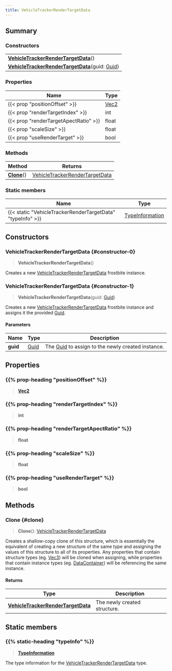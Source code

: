 ```yaml
---
title: VehicleTrackerRenderTargetData
---
```


## Summary

### Constructors

|  |
| --- |
| **[VehicleTrackerRenderTargetData](#constructor-0)**() |
| **[VehicleTrackerRenderTargetData](#constructor-1)**(guid: [Guid](/vext/ref/shared/type/guid)) |

### Properties

| Name | Type |
| ---- | ---- |
| {{< prop "positionOffset" >}} | [Vec2](/vext/ref/shared/type/vec2) |
| {{< prop "renderTargetIndex" >}} | int |
| {{< prop "renderTargetApectRatio" >}} | float |
| {{< prop "scaleSize" >}} | float |
| {{< prop "useRenderTarget" >}} | bool |

### Methods

| Method | Returns |
| ------ | ------- |
| **[Clone](#clone)**() | [VehicleTrackerRenderTargetData](/vext/ref/fb/vehicletrackerrendertargetdata) |

### Static members

| Name | Type |
| ---- | ---- |
| {{< static "VehicleTrackerRenderTargetData" "typeInfo" >}} | [TypeInformation](/vext/ref/shared/type/typeinformation) |

## Constructors

### VehicleTrackerRenderTargetData {#constructor-0}

> **VehicleTrackerRenderTargetData**()

Creates a new [VehicleTrackerRenderTargetData](/vext/ref/fb/vehicletrackerrendertargetdata) frostbite instance.

### VehicleTrackerRenderTargetData {#constructor-1}

> **VehicleTrackerRenderTargetData**(guid: [Guid](/vext/ref/shared/type/guid))

Creates a new [VehicleTrackerRenderTargetData](/vext/ref/fb/vehicletrackerrendertargetdata) frostbite instance and assigns it the provided [Guid](/vext/ref/shared/type/guid).

#### Parameters

| Name | Type | Description |
| ---- | ---- | ----------- |
| **guid** | [Guid](/vext/ref/shared/type/guid) | The [Guid](/vext/ref/shared/type/guid) to assign to the newly created instance. |

## Properties

### {{% prop-heading "positionOffset" %}}

> **[Vec2](/vext/ref/shared/type/vec2)**

### {{% prop-heading "renderTargetIndex" %}}

> **int**

### {{% prop-heading "renderTargetApectRatio" %}}

> **float**

### {{% prop-heading "scaleSize" %}}

> **float**

### {{% prop-heading "useRenderTarget" %}}

> **bool**

## Methods

### Clone {#clone}

> **Clone**(): [VehicleTrackerRenderTargetData](/vext/ref/fb/vehicletrackerrendertargetdata)

Creates a shallow-copy clone of this structure, which is essentially the equivalent of creating a new structure of the same type and assigning the values of this structure to all of its properties. Any properties that contain structure types (eg. [Vec3](/vext/ref/shared/type/vec3)) will be cloned when assigning, while properties that contain instance types (eg. [DataContainer](/vext/ref/shared/type/datacontainer)) will be referencing the same instance.

#### Returns

| Type | Description |
| ---- | ----------- |
| **[VehicleTrackerRenderTargetData](/vext/ref/fb/vehicletrackerrendertargetdata)** | The newly created structure. |

## Static members

### {{% static-heading "typeInfo" %}}

> **[TypeInformation](/vext/ref/shared/type/typeinformation)**

The type information for the [VehicleTrackerRenderTargetData](/vext/ref/fb/vehicletrackerrendertargetdata) type.

